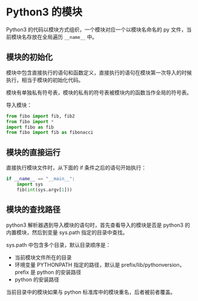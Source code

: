 <!-- toc -->
# Python3 的模块

Python3 的代码以模块方式组织，一个模块对应一个以模块名命名的 py 文件，当前模块名存放在全局遍历 `__name__` 中。

## 模块的初始化

模块中包含直接执行的语句和函数定义，直接执行的语句在模块第一次导入的时候执行，相当于模块的初始化代码。

模块有单独私有符号表，模块的私有的符号表被模块内的函数当作全局的符号表。

导入模块：

```python
from fibo import fib, fib2
from fibo import *
import fibo as fib
from fibo import fib as fibonacci
```

## 模块的直接运行

直接执行模块文件时，从下面的 if 条件之后的语句开始执行：

```python
if __name__ == "__main__":
    import sys
    fib(int(sys.argv[1]))
```

## 模块的查找路径

python3 解析器遇到导入模块的语句时，首先查看导入的模块是否是 python3 的内置模块，然后到变量 sys.path 指定的目录中查找。

sys.path 中包含多个目录，默认目录顺序是：

* 当前模块文件所在的目录
* 环境变量 PYTHONPATH 指定的路径，默认是 prefix/lib/pythonversion，prefix 是 python 的安装路径
* python 的安装路径

当前目录中的模块如果与 python 标准库中的模块重名，后者被前者覆盖。

